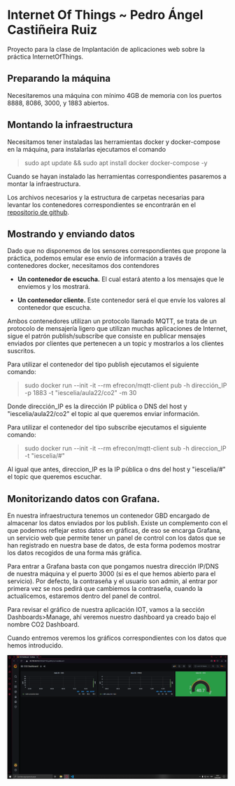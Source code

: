 # Internet Of Things ~ Pedro Ángel Castiñeira Ruiz

Proyecto para la clase de Implantación de aplicaciones web sobre la práctica InternetOfThings.

## Preparando la máquina

Necesitaremos una máquina con mínimo 4GB de memoria con los puertos 8888, 8086, 3000, y 1883 abiertos.

## Montando la infraestructura

Necesitamos tener instaladas las herramientas docker y docker-compose en la máquina, para instalarlas ejecutamos el comando

>sudo apt update && sudo apt install docker docker-compose -y

Cuando se hayan instalado las herramientas correspondientes pasaremos a montar la infraestructura.

Los archivos necesarios y la estructura de carpetas necesarias para levantar los contenedores correspondientes se encontrarán en el [repositorio de github](https://github.com/vaeruiz/iaw-IOT).

## Mostrando y enviando datos

Dado que no disponemos de los sensores correspondientes que propone la práctica, podemos emular ese envío de información a través de contenedores docker, necesitamos dos contendores

- **Un contenedor de escucha.** El cual estará atento a los mensajes que le enviemos y los mostrará.

- **Un contenedor cliente.** Este contenedor será el que envíe los valores al contenedor que escucha.

Ambos contenedores utilizan un protocolo llamado MQTT, se trata de un protocolo de mensajería ligero que utilizan muchas aplicaciones de Internet, sigue el patrón publish/subscribe que consiste en publicar mensajes enviados por clientes que pertenecen a un topic y mostrarlos a los clientes suscritos.

Para utilizar el contenedor del tipo publish ejecutamos el siguiente comando:

>sudo docker run --init -it --rm efrecon/mqtt-client pub -h dirección_IP -p 1883 -t "iescelia/aula22/co2" -m 30

Donde dirección_IP es la dirección IP pública o DNS del host y "iescelia/aula22/co2" el topic al que queremos enviar información.

Para utilizar el contenedor del tipo subscribe ejecutamos el siguiente comando:

>sudo docker run --init -it --rm efrecon/mqtt-client sub -h direccion_IP -t "iescelia/#"

Al igual que antes, direccion_IP es la IP pública o dns del host y "iescelia/#" el topic que queremos escuchar.

## Monitorizando datos con Grafana.

En nuestra infraestructura tenemos un contenedor GBD encargado de almacenar los datos enviados por los publish. Existe un complemento con el que podemos reflejar estos datos en gráficas, de eso se encarga Grafana, un servicio web que permite tener un panel de control con los datos que se han registrado en nuestra base de datos, de esta forma podemos mostrar los datos recogidos de una forma más gráfica.

Para entrar a Grafana basta con que pongamos nuestra dirección IP/DNS de nuestra máquina y el puerto 3000 (si es el que hemos abierto para el servicio). Por defecto, la contraseña y el usuario son admin, al entrar por primera vez se nos pedirá que cambiemos la contraseña, cuando la actualicemos, estaremos dentro del panel de control.

Para revisar el gráfico de nuestra aplicación IOT, vamos a la sección Dashboards>Manage, ahí veremos nuestro dashboard ya creado bajo el nombre CO2 Dashboard.

Cuando entremos veremos los gráficos correspondientes con los datos que hemos introducido.

![Captura de demostración](/imagenes/captura1.png)
